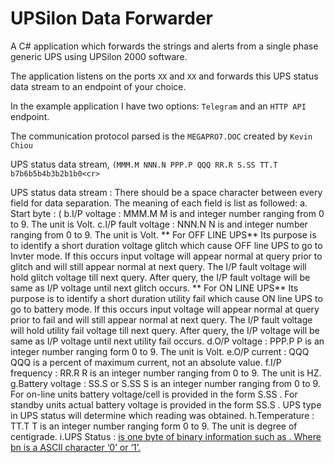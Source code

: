 # UPSilon Data Forwarder
 A C# application which forwards the strings and alerts from a single phase generic UPS using UPSilon 2000 software.
 
 The application listens on the ports `XX` and `XX` and forwards this UPS status data stream to an endpoint of your choice.
 
 In the example application I have two options: `Telegram` and an `HTTP API` endpoint.
 
 The communication protocol parsed is the `MEGAPRO7.DOC` created by `Kevin Chiou`

UPS status data stream,
`(MMM.M NNN.N PPP.P QQQ RR.R S.SS TT.T b7b6b5b4b3b2b1b0<cr>`

UPS status data stream :
There should be a space character between every field for data separation. The meaning of
each field is list as followed:
a. Start byte : (
b.I/P voltage : MMM.M
M is and integer number ranging from 0 to 9.
The unit is Volt.
c.I/P fault voltage : NNN.N
N is and integer number ranging from 0 to 9.
The unit is Volt.
** For OFF LINE UPS**
Its purpose is to identify a short duration voltage glitch
which cause OFF line UPS to go to Invter mode. If this occurs
input voltage will appear normal at query prior to glitch and
will still appear normal at next query.
The I/P fault voltage will hold glitch voltage till next
query. After query, the I/P fault voltage will be same as I/P
voltage until next glitch occurs.
** For ON LINE UPS**
Its purpose is to identify a short duration utility fail
which cause ON line UPS to go to battery mode. If this occurs
input voltage will appear normal at query prior to fail and
will still appear normal at next query.
The I/P fault voltage will hold utility fail voltage till
next query. After query, the I/P voltage will be same as I/P
voltage until next utility fail occurs.
d.O/P voltage : PPP.P
P is an integer number ranging form 0 to 9.
The unit is Volt.
e.O/P current : QQQ
QQQ is a percent of maximum current, not an absolute value.
f.I/P frequency : RR.R
R is an integer number ranging from 0 to 9.
The unit is HZ.
g.Battery voltage : SS.S or S.SS
S is an integer number ranging from 0 to 9.
For on-line units battery voltage/cell is provided in the
form S.SS .
For standby units actual battery voltage is provided in
the form SS.S .
UPS type in UPS status will determine which reading was
obtained.
h.Temperature : TT.T
T is an integer number ranging form 0 to 9.
The unit is degree of centigrade.
i.UPS Status : <U>
<U> is one byte of binary information such as
<b7b6b5b4b3b2b1b0>.
Where bn is a ASCII character ‘0’ or ‘1’.
